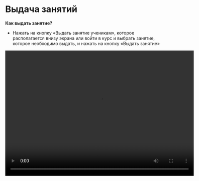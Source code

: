 # Выдача занятий

**Как выдать занятие?**

- Нажать на кнопку «Выдать занятие ученикам», которое располагается внизу экрана или войти в курс и выбрать занятие, которое необходимо выдать, и нажать на кнопку «Выдать занятие»


<video width="600" height="400" controls=true src="https://s3-eu-west-1.amazonaws.com/edu-prod/video/help_videos/8.mp4" type="video/mp4" />